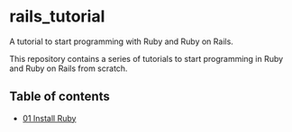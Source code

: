 # rails_tutorial
A tutorial to start programming with Ruby and Ruby on Rails.


This repository contains a series of tutorials to start programming in Ruby and Ruby on Rails from scratch.

## Table of contents
* [01 Install Ruby](/01_install_ruby)


